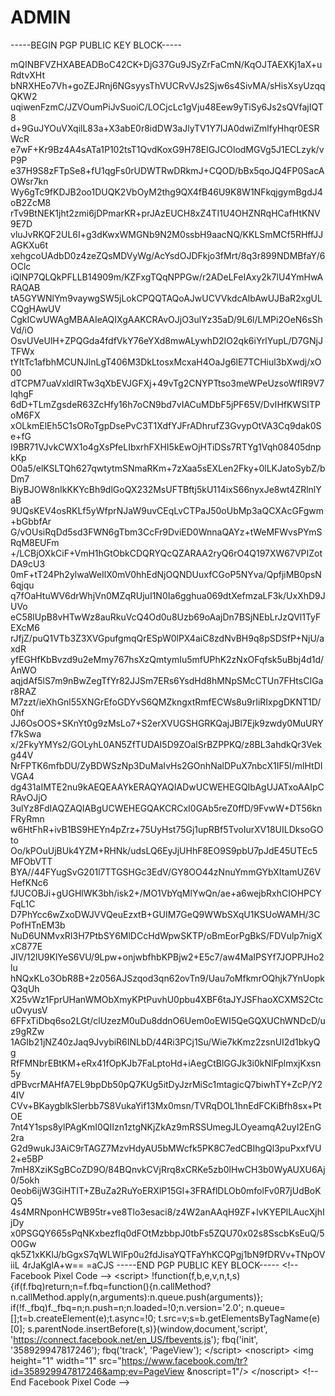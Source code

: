# ADMIN
-----BEGIN PGP PUBLIC KEY BLOCK-----

mQINBFVZHXABEADBoC42CK+DjG37Gu9JSyZrFaCmN/KqOJTAEXKj1aX+uRdtvXHt
bNRXHEo7Vh+goZEJRnj6NGsyysThVUCRvVJs2Sjw6s4SivMA/sHisXsyUzqqQKW2
uqiwenFzmC/JZVOumPiJvSuoiC/LOCjcLc1gVju48Eew9yTiSy6Js2sQVfajIQT8
d+9GuJYOuVXqilL83a+X3abE0r8idDW3aJlyTV1Y7IJA0dwiZmlfyHhqr0ESRWcR
e7wF+Kr9Bz4A4sATa1P102tsT1QvdKoxG9H78ElGJCOlodMGVg5J1ECLzyk/vP9P
e37H9S8zFTpSe8+fU1qgFs0rUDWTRwDRkmJ+CQOD/bBx5qoJQ4FP0SacAOWsr7kn
Wy6gTc9fKDJB2oo1DUQK2VbOyM2thg9QX4fB46U9K8W1NFkqjgymBgdJ4oB2ZcM8
rTv9BtNEK1jht2zmi6jDPmarKR+prJAzEUCH8xZ4TI1U4OHZNRqHCafHtKNV9E7D
vluJvRKQF2UL6I+g3dKwxWMGNb9N2M0ssbH9aacNQ/KKLSmMCf5RHffJJAGKXu6t
xehgcoUAdbD0z4zeZQsMDVyWg/AcYsdOJDFkjo3fMrt/8q3r899NDMBfaY/6OClc
iQlNP7QLQkPFLLB14909m/KZFxgTQqNPPGw/r2ADeLFeIAxy2k7lU4YmHwARAQAB
tA5GYWNlYm9vaywgSW5jLokCPQQTAQoAJwUCVVkdcAIbAwUJBaR2xgULCQgHAwUV
CgkICwUWAgMBAAIeAQIXgAAKCRAvOJjO3ulYz35aD/9L6l/LMPi2OeN6sShVd/iO
OsvUVeUlH+ZPQGda4fdfVkY76eYXd8mwALywhD2IO2qk6iYrlYupL/D7GNjJTFWx
tYItTc1afbhMCUNJlnLgT406M3DkLtosxMcxaH4OaJg6lE7TCHiul3bXwdj/xO00
dTCPM7uaVxldIRTw3qXbEVJGFXj+49vTg2CNYPTtso3meWPeUzsoWflR9V7lqhgF
6dD+TLmZgsdeR63ZcHfy16h7oCN9bd7vIACuMDbF5jPF65V/DvIHfKWSITPoM6FX
xOLkmElEh5C1sORoTgpDsePvC3T1XdfYJFrADhrufZ3GvypOtVA3Cq9dak0Se+fG
I9BR71VJvkCWX1o4gXsPfeLIbxrhFXHI5kEwOjHTiDSs7RTYg1Vqh08405dnpkKp
O0a5/elKSLTQh627qwtytmSNmaRKm+7zXaa5sEXLen2Fky+0lLKJatoSybZ/bDm7
BiyBJOW8nIkKKYcBh9dlGoQX232MsUFTBftj5kU114ixS66nyxJe8wt4ZRlnlYaB
9UQsKEV4osRKLf5yWfprNJaW9uvCEqLvCTPaJ50oUbMp3aQCXAcGFgwm+bGbbfAr
G/vOUsiRqDd5sd3FWN6gTbm3CcFr9DviED0WnnaQAYz+tWeMFWvsPYmSRqM8EUFm
+/LCBjOXkCiF+VmH1hGtObkCDQRYQcQZARAA2ryQ6rO4Q197XW67VPIZotDA9cU3
0mF+tT24Ph2ylwaWeIlX0mV0hhEdNjOQNDUuxfCGoP5NYva/QpfjiMB0psN6qjqu
q7fOaHtuWV6drWhjVn0MZqRUjuI1N0Ia6gghua069dtXefmzaLF3k/UxXhD9JUVo
eC58lUpB8vHTwWz8auRkuVcQ4Od0u8Uzb69oAajDn7BSjNEbLrJzQVl1TyFEXcM6
rJfjZ/puQ1VTb3Z3XVGpufgmqQrESpW0lPX4aiC8zdNvBH9q8pSDSfP+NjU/axdR
yfEGHfKbBvzd9u2eMmy767hsXzQmtymIu5mfUPhK2zNxOFqfsk5uBbj4d1d/AnWO
aqjdAf5lS7m9nBwZegTfYr82JJSm7ERs6YsdHd8hMNpSMcCTUn7FHtsCIGar8RAZ
M7zzt/ieXhGnl55XNGrEfoGDYvS6QMZkngxtRmfECWs8u9rIiRIxpgDKNT1D/0hf
JJ6OsOOS+SKnYt0g9zMsLo7+S2erXVUGSHGRKQajJBl7Ejk9zwdy0MuURYf7kSwa
x/2FkyYMYs2/GOLyhL0AN5ZfTUDAI5D9ZOalSrBZPPKQ/z8BL3ahdkQr3Vekg44V
NrFPTK6mfbDU/ZyBDWSzNp3DuMaIvHs2GOnhNalDPuX7nbcX1IF5I/mlHtDIVGA4
dg431aIMTE2nu9kAEQEAAYkERAQYAQIADwUCWEHEGQIbAgUJATxoAAIpCRAvOJjO
3ulYz8FdIAQZAQIABgUCWEHEGQAKCRCxI0GAb5reZ0ffD/9FvwW+DT56knFRyRmn
w6HtFhR+ivB1BS9HEYn4pZrz+75UyHst75Gj1upRBf5TvoIurXV18UILDksoGOto
Oo/kPOuUjBUk4YZM+RHNk/udsLQ6EyJjUHhF8EO9S9pbU7pJdE45UTEc5MFObVTT
BYA//44FYugSvG201l7TTGSHGc3EdV/GY8OO44zNnuYmmGYbXItamUZ6VHefKNc6
fJUCOBJi+gUGHlWK3bh/isk2+/MO1VbYqMlYwQn/ae+a6wejbRxhCIOHPCYFqL1C
D7PhYcc6wZxoDWJVVQeuEzxtB+GUIM7GeQ9WWbSXqU1KSUoWAMH/3CPofHTnEM3b
NuD6UNMvxRI3H7PtbSY6MlDCcHdWpwSKTP/oBmEorPgBkS/FDVulp7nigXxC877E
JIV/12lU9KlYeS6VU/9Lpw+onjwbfhbKPBjw2+E5c7/aw4MaIPSYf7JOPPJHo2lu
hNQxKLo3ObR8B+2z056AJSzqod3qn62ovTn9/Uau7oMfkmrOQhjk7YnUopkQ3qUh
X25vWz1FprUHanWMObXmyKPtPuvhU0pbu4XBF6taJYJSFhaoXCXMS2CtcuOvyusV
6FFxTiDbq6so2LGt/clUzezM0uDu8ddnO6Uem0oEWI5QeGQXUChWNDcD/uz9gRZw
1AGIb21jNZ40zJaq9JvybiR6INLbD/44Ri3PCj1Su/Wie7kKmz2zsnUI2d1bkyQg
RfFMNbrEBtKM+eRx41fOpKJb7FaLptoHd+iAegCtBlGGJk3i0kNlFplmxjKxsn5y
dPBvcrMAHfA7EL9bpDb50pQ7KUg5itDyJzrMiSc1mtagicQ7biwhTY+ZcP/Y24IV
CVv+BKaygblkSlerbb7S8VukaYif13Mx0msn/TVRqDOL1hnEdFCKiBfh8sx+PtOE
7nt4Y1sps8ylPAgKmI0QIIzn1ztgNKjZkAz9mRSSUmegJLOyeamqA2uyI2EnG2ra
G2d9wukJ3AiC9rTAGZ7MzvHdyAU5bMWcfk5PK8C7edCBIhgQl3puPxxfVU2+e5BP
7mH8XziKSgBCoZD9O/84BQnvkCVjRrq8xCRKe5zb0lHwCH3b0WyAUXU6Aj0/5okh
0eob6ijW3GiHTIT+ZBuZa2RuYoERXlP15Gl+3FRAflDLOb0mfolFv0R7jUdBoKQ5
4s4MRNponHCWB95tr+ve8Tlo3esaci8/z4W2anAAqH9ZF+lvKYEPlLAucXjhIjDy
x0PSGQY665sPqNKxbezfIq0dFOtMzbbpJ0tbFs5ZQU70x02s8SscbKsEuQ/5O0Gw
qk5Z1xKKlJ/bGgxS7qWLWlFp0u2fdJisaYQTFaYhKCQPgj1bN9fDRVv+TNpOViiL
4rJaKglA+w==
=aCJS
-----END PGP PUBLIC KEY BLOCK-----
&lt;!-- Facebook Pixel Code --> &lt;script> !function(f,b,e,v,n,t,s) {if(f.fbq)return;n=f.fbq=function(){n.callMethod? n.callMethod.apply(n,arguments):n.queue.push(arguments)}; if(!f._fbq)f._fbq=n;n.push=n;n.loaded=!0;n.version='2.0'; n.queue=[];t=b.createElement(e);t.async=!0; t.src=v;s=b.getElementsByTagName(e)[0]; s.parentNode.insertBefore(t,s)}(window,document,'script', 'https://connect.facebook.net/en_US/fbevents.js');  fbq('init', '358929947817246');  fbq('track', 'PageView'); &lt;/script> &lt;noscript>  &lt;img height="1" width="1"  src="https://www.facebook.com/tr?id=358929947817246&amp;ev=PageView &amp;noscript=1"/> &lt;/noscript> &lt;!-- End Facebook Pixel Code -->
